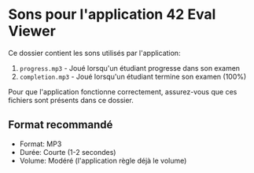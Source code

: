 # Sons pour l'application 42 Eval Viewer

Ce dossier contient les sons utilisés par l'application:

1. `progress.mp3` - Joué lorsqu'un étudiant progresse dans son examen
2. `completion.mp3` - Joué lorsqu'un étudiant termine son examen (100%)

Pour que l'application fonctionne correctement, assurez-vous que ces fichiers sont présents dans ce dossier.

## Format recommandé

- Format: MP3
- Durée: Courte (1-2 secondes)
- Volume: Modéré (l'application règle déjà le volume)
